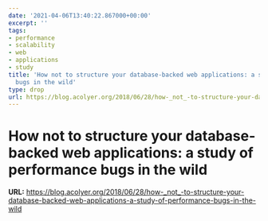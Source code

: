 ```yaml
---
date: '2021-04-06T13:40:22.867000+00:00'
excerpt: ''
tags:
- performance
- scalability
- web
- applications
- study
title: 'How not to structure your database-backed web applications: a study of performance
  bugs in the wild'
type: drop
url: https://blog.acolyer.org/2018/06/28/how-_not_-to-structure-your-database-backed-web-applications-a-study-of-performance-bugs-in-the-wild
---
```


# How not to structure your database-backed web applications: a study of performance bugs in the wild

**URL:** https://blog.acolyer.org/2018/06/28/how-_not_-to-structure-your-database-backed-web-applications-a-study-of-performance-bugs-in-the-wild
